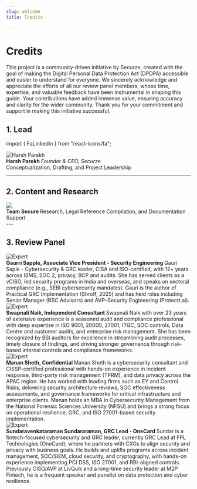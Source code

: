 ```yaml
---
slug: welcome
title: Credits

---
```


# Credits

<span>This project is a community-driven initiative by Securze, created with the goal of making the Digital Personal Data Protection Act (DPDPA) accessible and easier to understand for everyone. We sincerely acknowledge and appreciate the efforts of all our review panel members, whose time, expertise, and valuable feedback have been instrumental in shaping this guide. Your contributions have added immense value, ensuring accuracy and clarity for the wider community. Thank you for your commitment and support in making this initiative successful.</span>

## 1. Lead

import { FaLinkedin } from "react-icons/fa";

<div style={{ display: "flex", alignItems: "center", marginBottom: "1.5rem" }}>
  <img 
    src="/img/harsh-parekh.png" 
    alt="Harsh Parekh" 
    style={{ width: "100px", height: "100px", borderRadius: "50%", marginRight: "1rem" }} 
  />
  <div>
    <strong style={{ display: "flex", alignItems: "center" }}>
      Harsh Parekh
      <a 
        href="https://www.linkedin.com/in/harshfromsecurze" 
        target="_blank" 
        rel="noopener noreferrer" 
        style={{ marginLeft: "6px", color: "#0A66C2", display: "inline-flex", alignItems: "center" }}
      >
        <FaLinkedin size={18} />
      </a>
    </strong>
    <em>Founder & CEO, Securze</em>
    <br />
    Conceptualization, Drafting, and Project Leadership
  </div>
</div>



---

## 2. Content and Research

<div style={{ display: "flex", alignItems: "center", marginBottom: "1.5rem" }}>
  <img 
    src="/img/securze-logo.png" 
    style={{ width: "100px", height: "100px", borderRadius: "50%", marginRight: "1rem" }} 
  />
  <div>
    <strong style={{ display: "flex", alignItems: "center" }}>
    Team Secure      
    <a 
        href="https://www.linkedin.com/company/securze" 
        target="_blank" 
        rel="noopener noreferrer" 
        style={{ marginLeft: "6px", color: "#0A66C2", display: "inline-flex", alignItems: "center" }}
      >
        <FaLinkedin size={18} />
      </a>
    </strong>
    Research, Legal Reference Compilation, and Documentation Support
  </div>
</div>
---

## 3. Review Panel

<div style={{ display: "flex", alignItems: "center", marginBottom: "1.5rem" }}>
  <img 
    src="/img/gaurri-sapple.png" 
    alt="Expert" 
    style={{ width: "100px", height: "100px", borderRadius: "50%", marginRight: "1rem" }} 
  />
  <div>
    <strong style={{ display: "flex", alignItems: "center" }}>
    Gaurri Sapple, Associate Vice President - Security Engineering   
    <a 
        href="https://www.linkedin.com/in/gaurisaple/" 
        target="_blank" 
        rel="noopener noreferrer" 
        style={{ marginLeft: "6px", color: "#0A66C2", display: "inline-flex", alignItems: "center" }}
      >
        <FaLinkedin size={18} />
      </a>
    </strong>
    Gauri Saple - Cybersecurity & GRC leader, CISA and ISO-certified, with 12+ years across ISMS, SOC 2, privacy, BCP and audits. She has served clients as a vCISO, led security programs in India and overseas, and speaks on sectoral compliance (e.g., SEBI cybersecurity mandates). Gauri is the author of Practical GRC Implementation (Shroff, 2025) and has held roles including Senior Manager (BSC Advisors) and AVP–Security Engineering (Protectt.ai).
  </div>
</div>

<div style={{ display: "flex", alignItems: "center", marginBottom: "1.5rem" }}>
  <img 
    src="/img/swapnali-naik.jpeg" 
    alt="Expert" 
    style={{ width: "100px", height: "100px", borderRadius: "50%", marginRight: "1rem" }} 
  />
  <div>
    <strong style={{ display: "flex", alignItems: "center" }}>
    Swapnali Naik, Independent Consultant   
    <a 
        href="https://www.linkedin.com/in/swapnali-naik-042a5363/" 
        target="_blank" 
        rel="noopener noreferrer" 
        style={{ marginLeft: "6px", color: "#0A66C2", display: "inline-flex", alignItems: "center" }}
      >
        <FaLinkedin size={18} />
      </a>
    </strong>
    Swapnali Naik with over 23 years of extensive experience is a seasoned audit and compliance professional with deep expertise in ISO 9001, 20000, 27001, ITGC, SOC controls, Data Centre and customer audits, and enterprise risk management. She has been recognized by BSI auditors for excellence in streamlining audit processes, timely closure of findings, and driving stronger governance through risk-based internal controls and compliance frameworks.
  </div>
</div>

<div style={{ display: "flex", alignItems: "center", marginBottom: "1.5rem" }}>
  <img 
    src="/img/manan-sheth.jpeg" 
    alt="Expert" 
    style={{ width: "100px", height: "100px", borderRadius: "50%", marginRight: "1rem" }} 
  />
  <div>
    <strong style={{ display: "flex", alignItems: "center" }}>
    Manan Sheth, Confidential   
    <a 
        href="https://www.linkedin.com/in/mananmsheth/" 
        target="_blank" 
        rel="noopener noreferrer" 
        style={{ marginLeft: "6px", color: "#0A66C2", display: "inline-flex", alignItems: "center" }}
      >
        <FaLinkedin size={18} />
      </a>
    </strong>
    Manan Sheth is a cybersecurity consultant and CISSP-certified professional with hands-on experience in incident response, third-party risk management (TPRM), and data privacy across the APAC region. He has worked with leading firms such as EY and Control Risks, delivering security architecture reviews, SOC effectiveness assessments, and governance frameworks for critical infrastructure and enterprise clients. Manan holds an MBA in Cybersecurity Management from the National Forensic Sciences University (NFSU) and brings a strong focus on operational resilience, GRC, and ISO 27001-based security implementation.
  </div>
</div>

<div style={{ display: "flex", alignItems: "center", marginBottom: "1.5rem" }}>
  <img 
    src="/img/sundar.jpeg" 
    alt="Expert" 
    style={{ width: "100px", height: "100px", borderRadius: "50%", marginRight: "1rem" }} 
  />
  <div>
    <strong style={{ display: "flex", alignItems: "center" }}>
    Sundaravenkataraman Sundararaman, GRC Lead - OneCard   
    <a 
        href="https://www.linkedin.com/in/ssvrnyl/" 
        target="_blank" 
        rel="noopener noreferrer" 
        style={{ marginLeft: "6px", color: "#0A66C2", display: "inline-flex", alignItems: "center" }}
      >
        <FaLinkedin size={18} />
      </a>
    </strong>
    Sundar is a fintech-focused cybersecurity and GRC leader, currently GRC Lead at FPL Technologies (OneCard), where he partners with CXOs to align security and privacy with business goals. He builds and uplifts programs across incident management, SOC/SIEM, cloud security, and cryptography, with hands-on experience implementing PCI DSS, ISO 27001, and RBI-aligned controls. Previously CISO/AVP at LivQuik and a long-time security leader at M2P Fintech, he is a frequent speaker and panelist on data protection and cyber resilience.
  </div>
</div>
